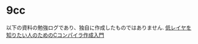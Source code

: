 # 9cc

以下の資料の勉強ログであり、独自に作成したものではありません.
[低レイヤを知りたい人のためのCコンパイラ作成入門](https://www.sigbus.info/compilerbook#)
